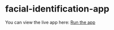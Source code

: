 # facial-identification-app

You can view the live app here: [Run the app](https://github.com/Shaikh-007-eng/facial-identification-app/blob/main)
